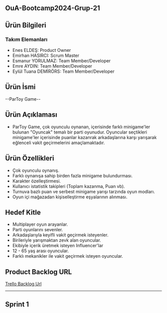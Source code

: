 OuA-Bootcamp2024-Grup-21
---

Ürün Bilgileri
---

### Takım Elemanları

- Enes ELDEŞ: Product Owner
- Emirhan HASIRCI: Scrum Master
- Esmanur YORULMAZ: Team Member/Developer
- Emre AYDIN: Team Member/Developer
- Eylül Tuana DEMİRÖRS: Team Member/Developer

## Ürün İsmi

--ParToy Game--

## Ürün Açıklaması

- ParToy Game, çok oyunculu oynanan, içerisinde farklı minigame'ler bulunan "Oyuncak" temalı bir parti oyunudur. Oyuncular seçtikleri minigame'ler içerisinde puanlar kazanrak arkadaşlarına karşı yarışarak eğlenceli vakit geçirmelerini amaçlamaktadır.

## Ürün Özellikleri

- Çok oyunculu oynanış.
- Farklı oynanışa sahip birden fazla minigame bulundurması.
- Karakter özelleştirmesi.
- Kullanıcı istatistik takipleri (Toplam kazanma, Puan vb).
- Turnuva bazlı puan ve serbest minigame yarışı tarzında oyun modları.
- Oyun içi mağazadan kişiselleştirme eşyalarının alınması.


## Hedef Kitle

- Multiplayer oyun arayanlar.
- Parti oyunlarını sevenler.
- Arkadaşlarıyla keyifli vakit geçirmek isteyenler.
- Birileriyle yarışmaktan zevk alan oyuncular.
- Ekibiyle içerik üretmek isteyen Influencer'lar
- 12 - 65 yaş arası oyuncular.
- Farklı mekanikler ile vakit geçirmek isteyen oyuncular.


## Product Backlog URL



[Trello Backlog Url](https://trello.com/b/ufkwFhYQ/oua-bootcamp2024-grup-21 "ParToy Game Trello")

---

## Sprint 1